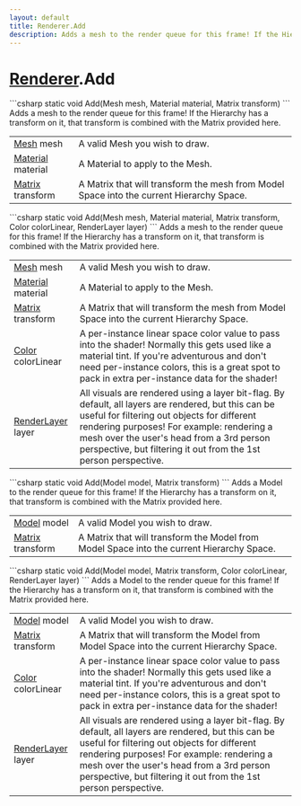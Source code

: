 ```yaml
---
layout: default
title: Renderer.Add
description: Adds a mesh to the render queue for this frame! If the Hierarchy has a transform on it, that transform is combined with the Matrix provided here.
---
```

# [Renderer]({{site.url}}/Pages/Reference/Renderer.html).Add

<div class='signature' markdown='1'>
```csharp
static void Add(Mesh mesh, Material material, Matrix transform)
```
Adds a mesh to the render queue for this frame! If the
Hierarchy has a transform on it, that transform is combined with
the Matrix provided here.
</div>

|  |  |
|--|--|
|[Mesh]({{site.url}}/Pages/Reference/Mesh.html) mesh|A valid Mesh you wish to draw.|
|[Material]({{site.url}}/Pages/Reference/Material.html) material|A Material to apply to the Mesh.|
|[Matrix]({{site.url}}/Pages/Reference/Matrix.html) transform|A Matrix that will transform the mesh             from Model Space into the current Hierarchy Space.|

<div class='signature' markdown='1'>
```csharp
static void Add(Mesh mesh, Material material, Matrix transform, Color colorLinear, RenderLayer layer)
```
Adds a mesh to the render queue for this frame! If the
Hierarchy has a transform on it, that transform is combined with
the Matrix provided here.
</div>

|  |  |
|--|--|
|[Mesh]({{site.url}}/Pages/Reference/Mesh.html) mesh|A valid Mesh you wish to draw.|
|[Material]({{site.url}}/Pages/Reference/Material.html) material|A Material to apply to the Mesh.|
|[Matrix]({{site.url}}/Pages/Reference/Matrix.html) transform|A Matrix that will transform the mesh             from Model Space into the current Hierarchy Space.|
|[Color]({{site.url}}/Pages/Reference/Color.html) colorLinear|A per-instance linear space color value             to pass into the shader! Normally this gets used like a material             tint. If you're  adventurous and don't need per-instance colors,             this is a great spot to pack in extra per-instance data for the             shader!|
|[RenderLayer]({{site.url}}/Pages/Reference/RenderLayer.html) layer|All visuals are rendered using a layer              bit-flag. By default, all layers are rendered, but this can be              useful for filtering out objects for different rendering              purposes! For example: rendering a mesh over the user's head from             a 3rd person perspective, but filtering it out from the 1st             person perspective.|

<div class='signature' markdown='1'>
```csharp
static void Add(Model model, Matrix transform)
```
Adds a Model to the render queue for this frame! If the
Hierarchy has a transform on it, that transform is combined with
the Matrix provided here.
</div>

|  |  |
|--|--|
|[Model]({{site.url}}/Pages/Reference/Model.html) model|A valid Model you wish to draw.|
|[Matrix]({{site.url}}/Pages/Reference/Matrix.html) transform|A Matrix that will transform the Model             from Model Space into the current Hierarchy Space.|

<div class='signature' markdown='1'>
```csharp
static void Add(Model model, Matrix transform, Color colorLinear, RenderLayer layer)
```
Adds a Model to the render queue for this frame! If the
Hierarchy has a transform on it, that transform is combined with
the Matrix provided here.
</div>

|  |  |
|--|--|
|[Model]({{site.url}}/Pages/Reference/Model.html) model|A valid Model you wish to draw.|
|[Matrix]({{site.url}}/Pages/Reference/Matrix.html) transform|A Matrix that will transform the Model             from Model Space into the current Hierarchy Space.|
|[Color]({{site.url}}/Pages/Reference/Color.html) colorLinear|A per-instance linear space color value             to pass into the shader! Normally this gets used like a material             tint. If you're  adventurous and don't need per-instance colors,             this is a great spot to pack in extra per-instance data for the             shader!|
|[RenderLayer]({{site.url}}/Pages/Reference/RenderLayer.html) layer|All visuals are rendered using a layer              bit-flag. By default, all layers are rendered, but this can be              useful for filtering out objects for different rendering              purposes! For example: rendering a mesh over the user's head from             a 3rd person perspective, but filtering it out from the 1st             person perspective.|





